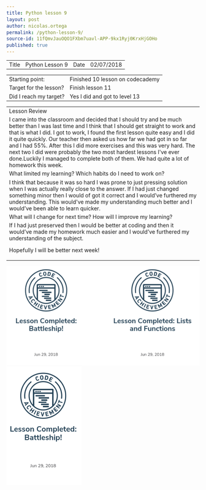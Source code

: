 ```yaml
---
title: Python lesson 9
layout: post
author: nicolas.ortega
permalink: /python-lesson-9/
source-id: 11fQmvJauOQO1FXbm7uavl-APP-9kx1Ryj0KrxHjGOHo
published: true
---
```

<table>
  <tr>
    <td>Title</td>
    <td>Python
Lesson 9</td>
    <td>Date</td>
    <td>02/07/2018</td>
  </tr>
</table>


<table>
  <tr>
    <td>Starting point:</td>
    <td>Finished 10  lesson on codecademy</td>
  </tr>
  <tr>
    <td>Target for the lesson?</td>
    <td>Finish lesson 11</td>
  </tr>
  <tr>
    <td>Did I reach my target? 
</td>
    <td>Yes I did and got to level 13</td>
  </tr>
</table>


<table>
  <tr>
    <td>Lesson Review</td>
  </tr>
  <tr>
    <td>I came into the classroom and decided that I should try and be much better than I was last time and I think that I should get straight to work and that is what I did. I got to work, I found the first lesson quite easy and I did it quite quickly. Our teacher then asked us how far we had got in so far and I had 55%. After this I did more exercises and this was very hard. The next two I did were probably the two most hardest lessons I've ever done.Luckily I managed to complete both of them. We had quite a lot of homework this week.</td>
  </tr>
  <tr>
    <td>What limited my learning? Which habits do I need to work on? </td>
  </tr>
  <tr>
    <td>I think that because it was so hard I was prone to just pressing solution when I was actually really close to the answer. If I had just changed something minor then I would of got it correct and I would’ve furthered my understanding. This would've made my understanding much better and I would’ve been able to learn quicker.</td>
  </tr>
  <tr>
    <td>What will I change for next time? How will I improve my learning?</td>
  </tr>
  <tr>
    <td>If I had just preserved then I would be better at coding and then it would’ve made my homework much easier and I would’ve furthered my understanding of the subject.

Hopefully I will be better next week!</td>
  </tr>
</table>
<img src = "/images/Screenshot 2018-07-10 at 13.12.22.png">
<img src = "/images/Screenshot 2018-07-10 at 13.15.53.png">

